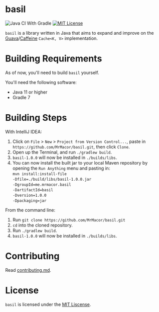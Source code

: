 # basil
![Java CI With Gradle](https://img.shields.io/github/workflow/status/MrMacor/basil/Java%20CI%20with%20Gradle/main?color=629660&label=basil) [![MIT License](https://img.shields.io/badge/license-MIT-blue)](license.txt)

`basil` is a library written in Java that aims to expand and improve on the [Guava](https://github.com/google/guava "google/guava")/[Caffeine](https://github.com/ben-manes/caffeine "ben-manes/caffeine") `Cache<K, V>` implementation.

# Building Requirements
As of now, you'll need to build `basil` yourself.

You'll need the following software:
  - Java 11 or higher
  - Gradle 7

# Building Steps
With IntelliJ IDEA:
  1. Click on `File` > `New` > `Project from Version Control...`, paste in `https://github.com/MrMacor/basil.git`, then click `Clone`.
  2. Open up the Terminal, and run `./gradlew build`.
  3. `basil-1.0.0` will now be installed in `./builds/libs`.
  4. You can now install the built jar to your local Maven repository by opening the `Run Anything` menu and pasting in:
     <br>`mvn install:install-file `
     <br>`-Dfile=./build/libs/basil-1.0.0.jar `
     <br>`-DgroupId=me.mrmacor.basil `
     <br>`-DartifactId=basil `
     <br>`-Dversion=1.0.0 `
     <br>`-Dpackaging=jar `

From the command line:
  1. Run `git clone https://github.com/MrMacor/basil.git`
  2. `cd` into the cloned repository.
  3. Run `./gradlew build`.
  4. `basil-1.0.0` will now be installed in `./builds/libs`.

# Contributing
Read [contributing.md](../main/contributing.md "contributing.md").

# License
`basil` is licensed under the [MIT Liscense](../main/LICENSE "LICENSE").
